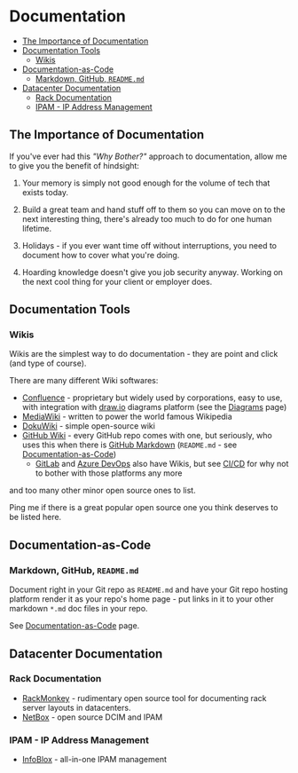 # Documentation

- [The Importance of Documentation](#the-importance-of-documentation)
- [Documentation Tools](#documentation-tools)
  - [Wikis](#wikis)
- [Documentation-as-Code](#documentation-as-code)
  - [Markdown, GitHub, `README.md`](#markdown-github-readmemd)
- [Datacenter Documentation](#datacenter-documentation)
  - [Rack Documentation](#rack-documentation)
  - [IPAM - IP Address Management](#ipam---ip-address-management)

## The Importance of Documentation

If you've ever had this _"Why Bother?"_ approach to documentation, allow me to give you the benefit of hindsight:

1. Your memory is simply not good enough for the volume of tech that exists today.


2. Build a great team and hand stuff off to them so you can move on to the next interesting thing,
there's already too much to do for one human lifetime.


3. Holidays - if you ever want time off without interruptions,
you need to document how to cover what you're doing.


4. Hoarding knowledge doesn't give you job security anyway.
   Working on the next cool thing for your client or employer does.


## Documentation Tools

### Wikis

Wikis are the simplest way to do documentation - they are point and click (and type of course).

There are many different Wiki softwares:

- [Confluence](https://www.atlassian.com/software/confluence) - proprietary but widely used by corporations,
  easy to use, with integration with [draw.io](https://app.diagrams.net/) diagrams platform
  (see the [Diagrams](diagrams.md#gui--online-diagrams-tools) page)
- [MediaWiki](https://www.mediawiki.org/) - written to power the world famous Wikipedia
- [DokuWiki](https://www.dokuwiki.org/dokuwiki) - simple open-source wiki
- [GitHub Wiki](https://docs.github.com/en/communities/documenting-your-project-with-wikis) -
  every GitHub repo comes with one, but seriously, who uses this when there is
  [GitHub Markdown](https://docs.github.com/en/get-started/writing-on-github/getting-started-with-writing-and-formatting-on-github/basic-writing-and-formatting-syntax)
  (`README.md` - see [Documentation-as-Code](documentation-as-code.md))
  - [GitLab](https://docs.gitlab.com/ee/user/project/wiki/) and
  [Azure DevOps](https://learn.microsoft.com/en-us/azure/devops/project/wiki/wiki-create-repo?view=azure-devops)
  also have Wikis, but see [CI/CD](ci-cd.md) for why not to bother with those platforms any more

and too many other minor open source ones to list.

Ping me if there is a great popular open source one you think deserves to be listed here.

## Documentation-as-Code

### Markdown, GitHub, `README.md`

Document right in your Git repo as `README.md` and have your Git repo hosting platform render it as your repo's home
page - put links in it to your other markdown `*.md` doc files in your repo.

See [Documentation-as-Code](documentation-as-code.md) page.

## Datacenter Documentation

### Rack Documentation

- [RackMonkey](http://flux.org.uk/projects/rackmonkey/) - rudimentary open source tool for documenting rack server
  layouts in datacenters.
- [NetBox](https://netboxlabs.com/oss/netbox/) - open source DCIM and IPAM

### IPAM - IP Address Management

- [InfoBlox](https://www.infoblox.com/) - all-in-one IPAM management
